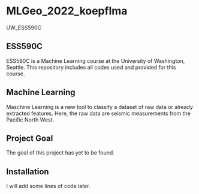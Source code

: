 # MLGeo_2022_koepflma
UW_ESS590C

## ESS590C
ESS590C is a Machine Learning course at the University of Washington, Seattle. This repository includes all codes used and provided for this course.

## Machine Learning
Maschine Learning is a new tool to classify a dataset of raw data or already extracted features. Here, the raw data are seismic measurements from the Pacific North West.

## Project Goal
The goal of this project has yet to be found.

## Installation
I will add some lines of code later.
